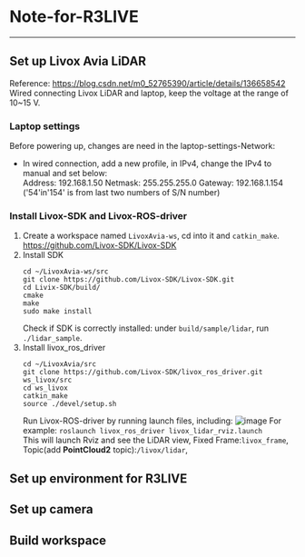 # Note-for-R3LIVE

---
## Set up Livox Avia LiDAR
Reference: https://blog.csdn.net/m0_52765390/article/details/136658542  
Wired connecting Livox LiDAR and laptop, keep the voltage at the range of 10~15 V.

### Laptop settings
Before powering up, changes are need in the laptop-settings-Network:
- In wired connection, add a new profile, in IPv4, change the IPv4 to manual and set below:  
   Address: 192.168.1.50    Netmask: 255.255.255.0    Gateway: 192.168.1.154 ('54'in'154' is from last two numbers of S/N number)

### Install Livox-SDK and Livox-ROS-driver
1. Create a workspace named `LivoxAvia-ws`, cd into it and `catkin_make`.
   https://github.com/Livox-SDK/Livox-SDK 
2. Install SDK   
   ```
   cd ~/LivoxAvia-ws/src
   git clone https://github.com/Livox-SDK/Livox-SDK.git
   cd Livix-SDK/build/
   cmake
   make
   sudo make install
   ```
   Check if SDK is correctly installed: under `build/sample/lidar`, run `./lidar_sample`.
3. Install livox_ros_driver
   ```
   cd ~/LivoxAvia/src
   git clone https://github.com/Livox-SDK/livox_ros_driver.git ws_livox/src
   cd ws_livox
   catkin_make
   source ./devel/setup.sh
   ```
   Run Livox-ROS-driver by running launch files, including:
   ![image](https://github.com/AmberOlivia/Note-for-R3LIVE/assets/74347715/9b563386-fbff-4165-a795-dd9d2dfeab2a)
   For example: `roslaunch livox_ros_driver livox_lidar_rviz.launch`  
   This will launch Rviz and see the LiDAR view, Fixed Frame:`livox_frame`, Topic(add **PointCloud2** topic):`/livox/lidar`, 
   
## Set up environment for R3LIVE


## Set up camera

## Build workspace
